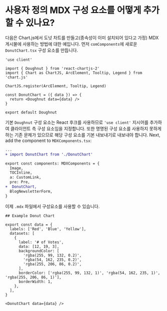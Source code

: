 # 사용자 정의 MDX 구성 요소를 어떻게 추가할 수 있나요?

다음은 Chart.js에서 도넛 차트를 만들고(종속성이 이미 설치되어 있다고 가정) MDX 게시물에 사용하는 방법에 대한 예입니다.
먼저 `comComponents`에 새로운 `DonutChart.tsx` 구성 요소를 만듭니다.

```tsx
'use client'

import { Doughnut } from 'react-chartjs-2'
import { Chart as ChartJS, ArcElement, Tooltip, Legend } from 'chart.js'

ChartJS.register(ArcElement, Tooltip, Legend)

const DonutChart = ({ data }) => {
  return <Doughnut data={data} />
}

export default Doughnut
```

기본 `Doughnut` 구성 요소는 React 후크를 사용하므로 `'use client'` 지시어를 추가하여 클라이언트 측 구성 요소임을 지정합니다.
또한 명명된 구성 요소를 사용하지 못하게 하는 기존 문제가 있으므로 해당 구성 요소를 기본 내보내기로 내보내야 합니다.
Next, add the component to `MDXComponents.tsx`:

```diff
...
+ import DonutChart from './DonutChart'

export const components: MDXComponents = {
  Image,
  TOCInline,
  a: CustomLink,
  pre: Pre,
+  DonutChart,
  BlogNewsletterForm,
}
```

이제 `.mdx` 파일에서 구성요소를 사용할 수 있습니다.

```mdx
## Example Donut Chart

export const data = {
  labels: ['Red', 'Blue', 'Yellow'],
  datasets: [
    {
      label: '# of Votes',
      data: [12, 19, 3],
      backgroundColor: [
        'rgba(255, 99, 132, 0.2)',
        'rgba(54, 162, 235, 0.2)',
        'rgba(255, 206, 86, 0.2)',
      ],
      borderColor: ['rgba(255, 99, 132, 1)', 'rgba(54, 162, 235, 1)', 'rgba(255, 206, 86, 1)'],
      borderWidth: 1,
    },
  ],
}

<DonutChart data={data} />
```

